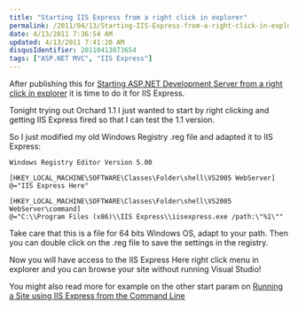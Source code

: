 ```yaml
---
title: "Starting IIS Express from a right click in explorer"
permalink: /2011/04/13/Starting-IIS-Express-from-a-right-click-in-explorer/
date: 4/13/2011 7:36:54 AM
updated: 4/13/2011 7:41:20 AM
disqusIdentifier: 20110413073654
tags: ["ASP.NET MVC", "IIS Express"]
---
```

After publishing this for [Starting ASP.NET Development Server from a right click in explorer](http://www.laurentkempe.com/post/Starting-ASPNET-Development-Server-from-a-right-click-in-explorer.aspx) it is time to do it for IIS Express.

Tonight trying out Orchard 1.1 I just wanted to start by right clicking and getting IIS Express fired so that I can test the 1.1 version.
<!-- more -->

So I just modified my old Windows Registry .reg file and adapted it to IIS Express: 

```
Windows Registry Editor Version 5.00

[HKEY_LOCAL_MACHINE\SOFTWARE\Classes\Folder\shell\VS2005 WebServer]
@="IIS Express Here"

[HKEY_LOCAL_MACHINE\SOFTWARE\Classes\Folder\shell\VS2005 WebServer\command]
@="C:\\Program Files (x86)\\IIS Express\\iisexpress.exe /path:\"%1\""
```

Take care that this is a file for 64 bits Windows OS, adapt to your path. Then you can double click on the .reg file to save the settings in the registry.

Now you will have access to the IIS Express Here right click menu in explorer and you can browse your site without running Visual Studio!

You might also read more for example on the other start param on [Running a Site using IIS Express from the Command Line](http://learn.iis.net/page.aspx/870/running-iis-express-from-the-command-line/)

